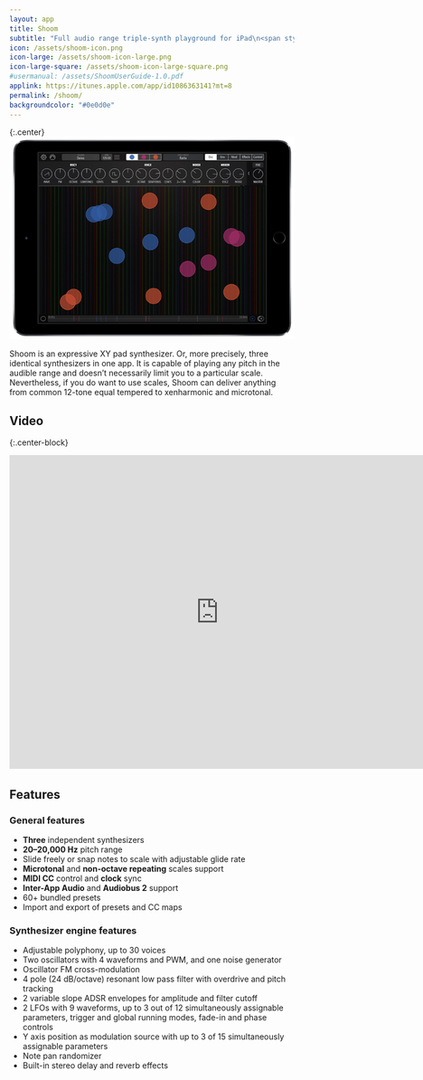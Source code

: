 ```yaml
---
layout: app
title: Shoom
subtitle: "Full audio range triple-synth playground for iPad\n<span style=\"font-size: 0.9em; color: #888888;\">Coming soon to the App Store...</span>"
icon: /assets/shoom-icon.png
icon-large: /assets/shoom-icon-large.png
icon-large-square: /assets/shoom-icon-large-square.png
#usermanual: /assets/ShoomUserGuide-1.0.pdf
applink: https://itunes.apple.com/app/id1086363141?mt=8
permalink: /shoom/
backgroundcolor: "#0e0d0e"
---
```


{:.center}
![Shoom](/assets/shoom-screen.png)

Shoom is an expressive XY pad synthesizer. Or, more precisely, three identical synthesizers in one app. It is capable of playing any pitch in the audible range and doesn’t necessarily limit you to a particular scale. Nevertheless, if you do want to use scales, Shoom can deliver anything from common 12-tone equal tempered to xenharmonic and microtonal.

## Video

{:.center-block}
<div class="video-container">
<iframe width="740" height="555" src="https://www.youtube.com/embed/cDOn52FOJAQ?list=PLJaQXsZjUetTkk4nBcxQ_PM0eUbXLsl_L" frameborder="0" allowfullscreen> </iframe>
</div>

## Features

### General features

*	**Three** independent synthesizers
*	**20–20,000 Hz** pitch range
*	Slide freely or snap notes to scale with adjustable glide rate
*	**Microtonal** and **non-octave repeating** scales support
*	**MIDI CC** control and **clock** sync
*	**Inter-App Audio** and **Audiobus 2** support
*	60+ bundled presets
*	Import and export of presets and CC maps

### Synthesizer engine features

*	Adjustable polyphony, up to 30 voices
*	Two oscillators with 4 waveforms and PWM, and one noise generator
*	Oscillator FM cross-modulation
*	4 pole (24 dB/octave) resonant low pass filter with overdrive and pitch tracking
*	2 variable slope ADSR envelopes for amplitude and filter cutoff
*	2 LFOs with 9 waveforms, up to 3 out of 12 simultaneously assignable parameters, trigger and global running modes, fade-in and phase controls
*	Y axis position as modulation source with up to 3 of 15 simultaneously assignable parameters
*	Note pan randomizer
*	Built-in stereo delay and reverb effects
